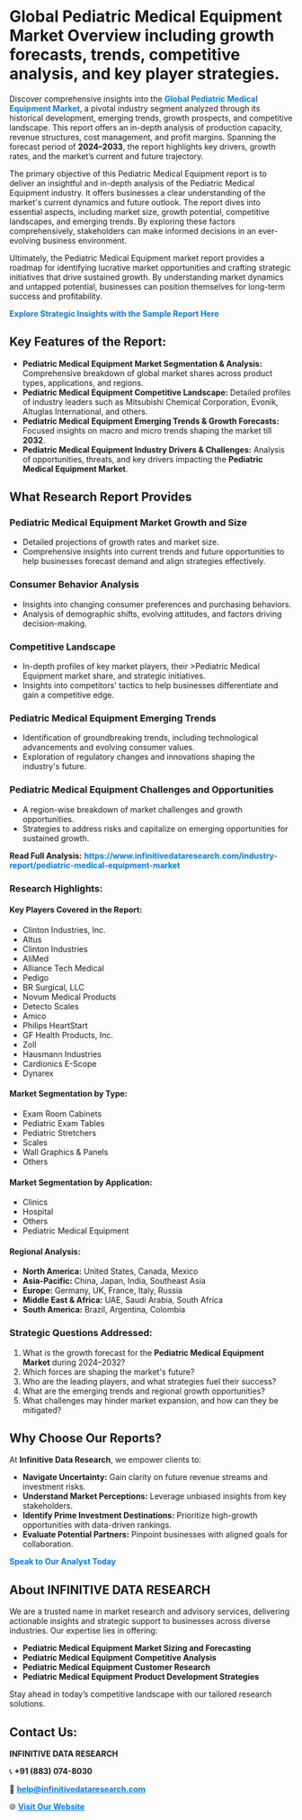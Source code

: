 <h1>Global Pediatric Medical Equipment Market Overview including growth forecasts, trends, competitive analysis, and key player strategies.</h1>
<p>
Discover comprehensive insights into the 
<a href="https://www.infinitivedataresearch.com/industry-report/pediatric-medical-equipment-market" rel="dofollow" style="color: #007BFF; text-decoration: none;"><strong>Global Pediatric Medical Equipment Market</strong></a>, a pivotal industry segment analyzed through its historical development, emerging trends, growth prospects, and competitive landscape. This report offers an in-depth analysis of production capacity, revenue structures, cost management, and profit margins. Spanning the forecast period of <strong>2024–2033</strong>, the report highlights key drivers, growth rates, and the market’s current and future trajectory.
</p>
<p>
The primary objective of this Pediatric Medical Equipment report is to deliver an insightful and in-depth analysis of the Pediatric Medical Equipment industry. It offers businesses a clear understanding of the market's current dynamics and future outlook. The report dives into essential aspects, including market size, growth potential, competitive landscapes, and emerging trends. By exploring these factors comprehensively, stakeholders can make informed decisions in an ever-evolving business environment.
</p>
<p>
Ultimately, the Pediatric Medical Equipment market report provides a roadmap for identifying lucrative market opportunities and crafting strategic initiatives that drive sustained growth. By understanding market dynamics and untapped potential, businesses can position themselves for long-term success and profitability.
</p>
<p>
<a href="https://www.infinitivedataresearch.com/request-sample/reportId=111810" style="color: #007BFF; text-decoration: none;"><strong>Explore Strategic Insights with the Sample Report Here</strong></a>
</p>

<h2>Key Features of the Report:</h2>
<ul>
<li><strong>Pediatric Medical Equipment Market Segmentation & Analysis:</strong> Comprehensive breakdown of global market shares across product types, applications, and regions.</li>
<li><strong>Pediatric Medical Equipment Competitive Landscape:</strong> Detailed profiles of industry leaders such as Mitsubishi Chemical Corporation, Evonik, Altuglas International, and others.</li>
<li><strong>Pediatric Medical Equipment Emerging Trends & Growth Forecasts:</strong> Focused insights on macro and micro trends shaping the market till <strong>2032</strong>.</li>
<li><strong>Pediatric Medical Equipment Industry Drivers & Challenges:</strong> Analysis of opportunities, threats, and key drivers impacting the <strong>Pediatric Medical Equipment Market</strong>.</li>
</ul>

<h2>What Research Report Provides</h2>
<h3>Pediatric Medical Equipment Market Growth and Size</h3>
<ul>
<li>Detailed projections of growth rates and market size.</li>
<li>Comprehensive insights into current trends and future opportunities to help businesses forecast demand and align strategies effectively.</li>
</ul>

<h3>Consumer Behavior Analysis</h3>
<ul>
<li>Insights into changing consumer preferences and purchasing behaviors.</li>
<li>Analysis of demographic shifts, evolving attitudes, and factors driving decision-making.</li>
</ul>

<h3>Competitive Landscape</h3>
<ul>
<li>In-depth profiles of key market players, their >Pediatric Medical Equipment market share, and strategic initiatives.</li>
<li>Insights into competitors' tactics to help businesses differentiate and gain a competitive edge.</li>
</ul>

<h3>Pediatric Medical Equipment Emerging Trends</h3>
<ul>
<li>Identification of groundbreaking trends, including technological advancements and evolving consumer values.</li>
<li>Exploration of regulatory changes and innovations shaping the industry's future.</li>
</ul>

<h3>Pediatric Medical Equipment Challenges and Opportunities</h3>
<ul>
<li>A region-wise breakdown of market challenges and growth opportunities.</li>
<li>Strategies to address risks and capitalize on emerging opportunities for sustained growth.</li>
</ul>
<p><strong>Read Full Analysis:</strong> <a href="https://www.infinitivedataresearch.com/industry-report/pediatric-medical-equipment-market" rel="dofollow" style="color: #007BFF; text-decoration: none;"><strong>https://www.infinitivedataresearch.com/industry-report/pediatric-medical-equipment-market</strong></a></p>
<h3>Research Highlights:</h3>
<h4>Key Players Covered in the Report:</h4>
<ul><li>Clinton Industries, Inc.</li><li>Altus</li><li>Clinton Industries</li><li>AliMed</li><li>Alliance Tech Medical</li><li>Pedigo</li><li>BR Surgical, LLC</li><li>Novum Medical Products</li><li>Detecto Scales</li><li>Amico</li><li>Philips HeartStart</li><li>GF Health Products, Inc.</li><li>Zoll</li><li>Hausmann Industries</li><li>Cardionics E-Scope</li><li>Dynarex</li></ul>
<h4>Market Segmentation by Type:</h4>
<ul><li>Exam Room Cabinets</li><li>Pediatric Exam Tables</li><li>Pediatric Stretchers</li><li>Scales</li><li>Wall Graphics &amp; Panels</li><li>Others</li></ul>
<h4>Market Segmentation by Application:</h4>
<ul><li>Clinics</li><li>Hospital</li><li>Others</li><li>Pediatric Medical Equipment</li></ul>

<h4>Regional Analysis:</h4>
<ul>
<li><strong>North America:</strong> United States, Canada, Mexico</li>
<li><strong>Asia-Pacific:</strong> China, Japan, India, Southeast Asia</li>
<li><strong>Europe:</strong> Germany, UK, France, Italy, Russia</li>
<li><strong>Middle East & Africa:</strong> UAE, Saudi Arabia, South Africa</li>
<li><strong>South America:</strong> Brazil, Argentina, Colombia</li>
</ul>

<h3>Strategic Questions Addressed:</h3>
<ol>
<li>What is the growth forecast for the <strong>Pediatric Medical Equipment Market</strong> during 2024–2032?</li>
<li>Which forces are shaping the market's future?</li>
<li>Who are the leading players, and what strategies fuel their success?</li>
<li>What are the emerging trends and regional growth opportunities?</li>
<li>What challenges may hinder market expansion, and how can they be mitigated?</li>
</ol>

<h2>Why Choose Our Reports?</h2>
<p>At <strong>Infinitive Data Research</strong>, we empower clients to:</p>
<ul>
<li><strong>Navigate Uncertainty:</strong> Gain clarity on future revenue streams and investment risks.</li>
<li><strong>Understand Market Perceptions:</strong> Leverage unbiased insights from key stakeholders.</li>
<li><strong>Identify Prime Investment Destinations:</strong> Prioritize high-growth opportunities with data-driven rankings.</li>
<li><strong>Evaluate Potential Partners:</strong> Pinpoint businesses with aligned goals for collaboration.</li>
</ul>
<p><a href="https://www.infinitivedataresearch.com/industry-report/pediatric-medical-equipment-market" rel="dofollow" style="color: #007BFF; text-decoration: none;"><strong>Speak to Our Analyst Today</strong></a></p>

<h2>About INFINITIVE DATA RESEARCH</h2>
<p>We are a trusted name in market research and advisory services, delivering actionable insights and strategic support to businesses across diverse industries. Our expertise lies in offering:</p>
<ul>
<li><strong>Pediatric Medical Equipment Market Sizing and Forecasting</strong></li>
<li><strong>Pediatric Medical Equipment Competitive Analysis</strong></li>
<li><strong>Pediatric Medical Equipment Customer Research</strong></li>
<li><strong>Pediatric Medical Equipment Product Development Strategies</strong></li>
</ul>
<p>Stay ahead in today’s competitive landscape with our tailored research solutions.</p>

<h2>Contact Us:</h2>
<p><strong>INFINITIVE DATA RESEARCH</strong></p>
<p>📞 <strong>+91 (883) 074-8030</strong></p>
<p>📧 <strong><a href="mailto:help@infinitivedataresearch.com" style="color: #007BFF;">help@infinitivedataresearch.com</a></strong></p>
<p>🌐 <strong><a href="https://www.infinitivedataresearch.com" rel="dofollow" style="color: #007BFF;">Visit Our Website</a></strong></p>
